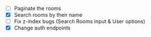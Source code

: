 - [ ] Paginate the rooms
- [x] Search rooms by their name
- [ ] Fix z-index bugs (Search Rooms input & User options)
- [x] Change auth endpoints
